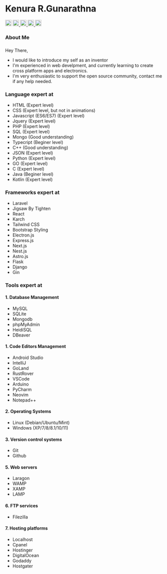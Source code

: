 # Kenura R.Gunarathna

<span>
<img src="https://komarev.com/ghpvc/?username=kenura-r-gunarathna&style=flat-square&color=blue" height="20" alt="profile views"/>
</span>
<a href="mailto:kenuragunarathna@gmail.com" target="_blank">
<img src="https://img.shields.io/static/v1?message=Gmail&logo=gmail&label=&color=D14836&logoColor=white&labelColor=&style=for-the-badge" height="20" alt="gmail logo" />
</a>
<a href="https://www.youtube.com/@KenuraTech" target="_blank">
<img src="https://img.shields.io/static/v1?message=Youtube&logo=youtube&label=&color=FF0000&logoColor=white&labelColor=&style=for-the-badge" height="20" alt="youtube logo" />
</a>
<a href="https://linkedin.com/in/kenura-r-gunarathna-8037a5244" target="_blank">
<img src="https://img.shields.io/static/v1?message=LinkedIn&logo=linkedin&label=&color=0077B5&logoColor=white&labelColor=&style=for-the-badge" height="20" alt="linkedin logo"  />
</a>
<a href="https://wa.me/94777190590?text=Hi%2C%20I%20like%20to%20contact%20you." target="_blank">
<img src="https://img.shields.io/static/v1?message=Whatsapp&logo=whatsapp&label=&color=25D366&logoColor=white&labelColor=&style=for-the-badge" height="20" alt="whatsapp logo"  />
</a>

### About Me

###

Hey There,

- I would like to introduce my self as an inventor
- I'm experienced in web develpment, and currently learning to create cross platform apps and electronics.
- I'm very enthusiastic to support the open source community, contact me if any help needed.

### Language expert at

- HTML (Expert level)
- CSS (Expert level, but not in animations)
- Javascript (ES6/ES7) (Expert level)
- Jquery (Expert level)
- PHP (Expert level)
- SQL (Expert level)
- Mongo (Good understanding)
- Typecript (Beginer level)
- C++ (Good understanding)
- JSON (Expert level)
- Python (Expert level)
- GO (Expert level)
- C (Expert level)
- Java (Beginer level)
- Kotlin (Expert level)
  
### Frameworks expert at

- Laravel
- Jigsaw By Tighten
- React
- Karch
- Tailwind CSS
- Bootstrap Styling
- Electron.js
- Express.js
- Next.js
- Nest.js
- Astro.js
- Flask
- Django
- Gin

### Tools expert at

#### 1. Database Management

- MySQL
- SQLite
- Mongodb
- phpMyAdmin
- HeidiSQL
- DBeaver

#### 1. Code Editors Management

- Android Studio
- IntelliJ
- GoLand
- RustRover
- VSCode
- Arduino
- PyCharm
- Neovim
- Notepad++

#### 2. Operating Systems

- Linux (Debian/Ubuntu/Mint)
- Windows (XP/7/8/8.1/10/11)

#### 3. Version control systems

- Git
- Github

#### 5. Web servers

- Laragon
- WAMP
- XAMP
- LAMP

#### 6. FTP services

- Filezilla

#### 7. Hosting platforms

- Localhost
- Cpanel
- Hostinger
- DigitalOcean
- Godaddy
- Hostgater
